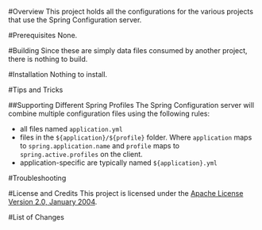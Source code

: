 #Overview
This project holds all the configurations for the various projects that use the Spring Configuration server.

#Prerequisites
None.

#Building
Since these are simply data files consumed by another project, there is nothing to build.

#Installation
Nothing to install.

#Tips and Tricks

##Supporting Different Spring Profiles
The Spring Configuration server will combine multiple configuration files using the following rules:

* all files named `application.yml`
* files in the `${application}/${profile}` folder.  Where `application` maps to `spring.application.name`
and `profile` maps to `spring.active.profiles` on the client.
* application-specific are typically named `${application}.yml`

#Troubleshooting

#License and Credits
This project is licensed under the [Apache License Version 2.0, January 2004](http://www.apache.org/licenses/).

#List of Changes


